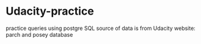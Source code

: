 # Udacity-practice
practice queries using postgre SQL 
source of data is from Udacity website: parch and posey database 
